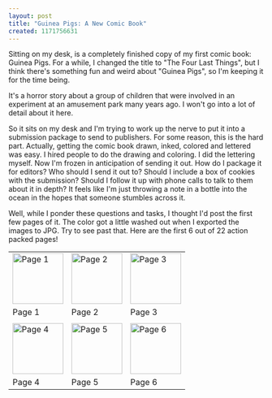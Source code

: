 ```yaml
--- 
layout: post
title: "Guinea Pigs: A New Comic Book"
created: 1171756631
---
```

Sitting on my desk, is a completely finished copy of my first comic book: Guinea Pigs. For a while, I changed the title to "The Four Last Things", but I think there's something fun and weird about "Guinea Pigs", so I'm keeping it for the time being.

It's a horror story about a group of children that were involved in an experiment at an amusement park many years ago. I won't go into a lot of detail about it here.

So it sits on my desk and I'm trying to work up the nerve to put it into a submission package to send to publishers. For some reason, this is the hard part. Actually, getting the comic book drawn, inked, colored and lettered was easy. I hired people to do the drawing and coloring. I did the lettering myself. Now I'm frozen in anticipation of sending it out. How do I package it for editors? Who should I send it out to? Should I include a box of cookies with the submission? Should I follow it up with phone calls to talk to them about it in depth? It feels like I'm just throwing a note in a bottle into the ocean in the hopes that someone stumbles across it.

Well, while I ponder these questions and tasks, I thought I'd post the first few pages of it. The color got a little washed out when I exported the images to JPG. Try to see past that. Here are the first 6 out of 22 action packed pages!
<table cellspacing="2" cellpadding="0" border="0">
<tr>
<td><a target="_blank" href="http://www.marran.com/wordpress/wp-content/uploads/2007/02/page-1ai.jpg"><img width="100" alt="Page 1" id="image71" src="http://www.marran.com/wordpress/wp-content/uploads/2007/02/page-1ai.jpg" /></a></td>
<td><a target="_blank" href="http://www.marran.com/wordpress/wp-content/uploads/2007/02/page-2ai.jpg"><img width="100" alt="Page 2" id="image72" src="http://www.marran.com/wordpress/wp-content/uploads/2007/02/page-2ai.jpg" /></a></td>
<td><a target="_blank" href="http://www.marran.com/wordpress/wp-content/uploads/2007/02/page-3ai.jpg"><img width="100" alt="Page 3" id="image73" src="http://www.marran.com/wordpress/wp-content/uploads/2007/02/page-3ai.jpg" /></a></td>
</tr>
<tr>
<td>Page 1</td>
<td>Page 2</td>
<td>Page 3</td>
</tr>
<tr>
<td colspan="2"></td>
</tr>
<tr>
<td><a target="_blank" href="http://www.marran.com/wordpress/wp-content/uploads/2007/02/page-4ai.jpg"><img width="100" alt="Page 4" id="image74" src="http://www.marran.com/wordpress/wp-content/uploads/2007/02/page-4ai.jpg" /></a></td>
<td><a target="_blank" href="http://www.marran.com/wordpress/wp-content/uploads/2007/02/page-5ai.jpg"><img width="100" alt="Page 5" id="image75" src="http://www.marran.com/wordpress/wp-content/uploads/2007/02/page-5ai.jpg" /></a></td>
<td><a target="_blank" href="http://www.marran.com/wordpress/wp-content/uploads/2007/02/page-6ai.jpg"><img width="100" alt="Page 6" id="image76" src="http://www.marran.com/wordpress/wp-content/uploads/2007/02/page-6ai.jpg" /></a></td>
</tr>
<tr>
<td>Page 4</td>
<td>Page 5</td>
<td>Page 6</td>
</tr>
</table>
